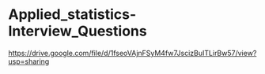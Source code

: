 # Applied_statistics-Interview_Questions
https://drive.google.com/file/d/1fseoVAjnFSyM4fw7JscizBuITLirBw57/view?usp=sharing
